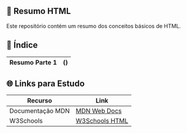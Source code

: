 ## 📘 Resumo HTML

Este repositório contém um resumo dos conceitos básicos de HTML. 

## 📁 Índice

| Resumo Parte 1 | () |
|-----|---------------|

## 🌐 Links para Estudo

| Recurso | Link |
|------|------|
| Documentação MDN |[MDN Web Docs](https://developer.mozilla.org/pt-BR/docs/Web/HTML)|
| W3Schools | [W3Schools HTML](https://www.w3schools.com/html/)


